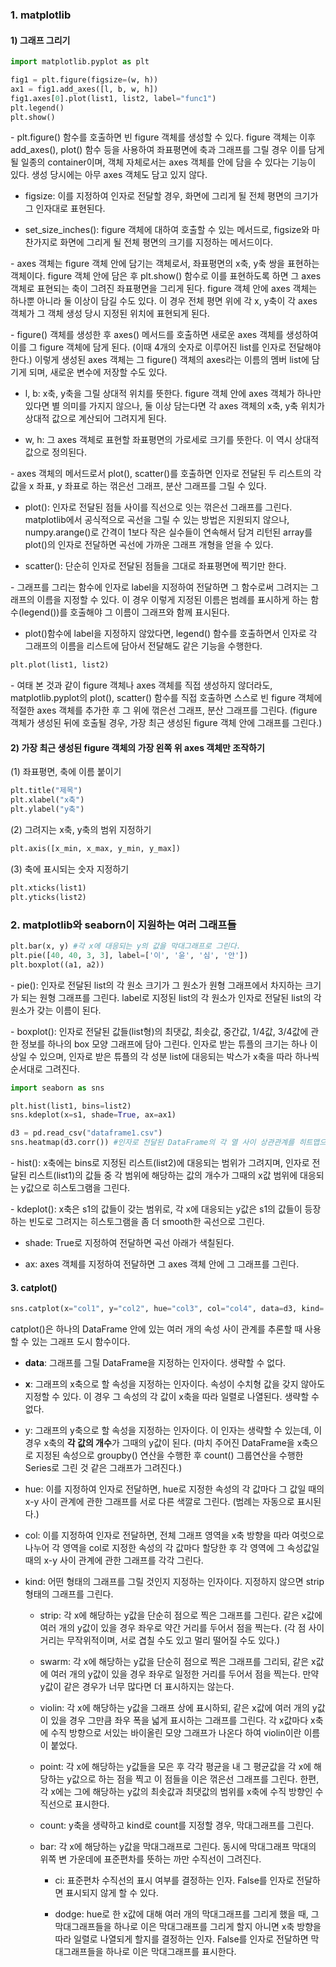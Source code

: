 ### 1. matplotlib

#### 1) 그래프 그리기

```python
import matplotlib.pyplot as plt

fig1 = plt.figure(figsize=(w, h))
ax1 = fig1.add_axes([l, b, w, h])
fig1.axes[0].plot(list1, list2, label="func1") 
plt.legend() 
plt.show()
```

\- plt.figure() 함수를 호출하면 빈 figure 객체를 생성할 수 있다. figure 객체는 이후 add_axes(), plot() 함수 등을 사용하여 좌표평면에 축과 그래프를 그릴 경우 이를 담게 될 일종의 container이며, 객체 자체로서는 axes 객체를 안에 담을 수 있다는 기능이 있다. 생성 당시에는 아무 axes 객체도 담고 있지 않다.

- figsize: 이를 지정하여 인자로 전달할 경우, 화면에 그리게 될 전체 평면의 크기가 그 인자대로 표현된다.

- set_size_inches(): figure 객체에 대하여 호출할 수 있는 메서드로, figsize와 마찬가지로 화면에 그리게 될 전체 평면의 크기를 지정하는 메서드이다.

\- axes 객체는 figure 객체 안에 담기는 객체로서, 좌표평면의 x축, y축 쌍을 표현하는 객체이다. figure 객체 안에 담은 후 plt.show() 함수로 이를 표현하도록 하면 그 axes 객체로 표현되는 축이 그려진 좌표평면을 그리게 된다. figure 객체 안에 axes 객체는 하나뿐 아니라 둘 이상이 담길 수도 있다. 이 경우 전체 평면 위에 각 x, y축이 각 axes 객체가 그 객체 생성 당시 지정된 위치에 표현되게 된다.

\- figure() 객체를 생성한 후 axes() 메서드를 호출하면 새로운 axes 객체를 생성하여 이를 그 figure 객체에 담게 된다. (이때 4개의 숫자로 이루어진 list를 인자로 전달해야 한다.) 이렇게 생성된 axes 객체는 그 figure() 객체의 axes라는 이름의 멤버 list에 담기게 되며, 새로운 변수에 저장할 수도 있다.

  - l, b: x축, y축을 그릴 상대적 위치를 뜻한다. figure 객체 안에 axes 객체가 하나만 있다면 별 의미를 가지지 않으나, 둘 이상 담는다면 각 axes 객체의 x축, y축 위치가 상대적 값으로 계산되어 그려지게 된다.

  - w, h: 그 axes 객체로 표현할 좌표평면의 가로세로 크기를 뜻한다. 이 역시 상대적 값으로 정의된다.

\- axes 객체의 메서드로서 plot(), scatter()를 호출하면 인자로 전달된 두 리스트의 각 값을 x 좌표, y 좌표로 하는 꺾은선 그래프, 분산 그래프를 그릴 수 있다. 

- plot(): 인자로 전달된 점들 사이를 직선으로 잇는 꺾은선 그래프를 그린다. matplotlib에서 공식적으로 곡선을 그릴 수 있는 방법은 지원되지 않으나, numpy.arange()로 간격이 1보다 작은 실수들이 연속해서 담겨 리턴된 array를 plot()의 인자로 전달하면 곡선에 가까운 그래프 개형을 얻을 수 있다.

- scatter(): 단순히 인자로 전달된 점들을 그대로 좌표평면에 찍기만 한다.

\- 그래프를 그리는 함수에 인자로 label을 지정하여 전달하면 그 함수로써 그려지는 그래프의 이름을 지정할 수 있다. 이 경우 이렇게 지정된 이름은 범례를 표시하게 하는 함수(legend())를 호출해야 그 이름이 그래프와 함께 표시된다.

- plot()함수에 label을 지정하지 않았다면, legend() 함수를 호출하면서 인자로 각 그래프의 이름을 리스트에 담아서 전달해도 같은 기능을 수행한다.


```python
plt.plot(list1, list2)
```

\- 여태 본 것과 같이 figure 객체나 axes 객체를 직접 생성하지 않더라도, matplotlib.pyplot의 plot(), scatter() 함수를 직접 호출하면 스스로 빈 figure 객체에 적절한 axes 객체를 추가한 후 그 위에 꺾은선 그래프, 분산 그래프를 그린다. (figure 객체가 생성된 뒤에 호출될 경우, 가장 최근 생성된 figure 객체 안에 그래프를 그린다.)




#### 2) 가장 최근 생성된 figure 객체의 가장 왼쪽 위 axes 객체만 조작하기


(1) 좌표평면, 축에 이름 붙이기

```python
plt.title("제목")
plt.xlabel("x축")
plt.ylabel("y축")
```


(2) 그려지는 x축, y축의 범위 지정하기

```python
plt.axis([x_min, x_max, y_min, y_max])
```

(3) 축에 표시되는 숫자 지정하기

```python
plt.xticks(list1)
plt.yticks(list2)
```



### 2. matplotlib와 seaborn이 지원하는 여러 그래프들

```python
plt.bar(x, y) #각 x에 대응되는 y의 값을 막대그래프로 그린다.
plt.pie([40, 40, 3, 3], label=['이', '윤', '심', '안']) 
plt.boxplot((a1, a2)) 
```

\- pie(): 인자로 전달된 list의 각 원소 크기가 그 원소가 원형 그래프에서 차지하는 크기가 되는 원형 그래프를 그린다. label로 지정된 list의 각 원소가 인자로 전달된 list의 각 원소가 갖는 이름이 된다.

\- boxplot(): 인자로 전달된 값들(list형)의 최댓값, 최솟값, 중간값, 1/4값, 3/4값에 관한 정보를 하나의 box 모양 그래프에 담아 그린다. 인자로 받는 튜플의 크기는 하나 이상일 수 있으며, 인자로 받은 튜플의 각 성분 list에 대응되는 박스가 x축을 따라 하나씩 순서대로 그려진다.


```python
import seaborn as sns

plt.hist(list1, bins=list2)
sns.kdeplot(x=s1, shade=True, ax=ax1) 

d3 = pd.read_csv("dataframe1.csv")
sns.heatmap(d3.corr()) #인자로 전달된 DataFrame의 각 열 사이 상관관계를 히트맵으로 그린다.
```

\- hist(): x축에는 bins로 지정된 리스트(list2)에 대응되는 범위가 그려지며, 인자로 전달된 리스트(list1)의 값들 중 각 범위에 해당하는 값의 개수가 그때의 x값 범위에 대응되는 y값으로 히스토그램을 그린다. 

\- kdeplot(): x축은 s1의 값들이 갖는 범위로, 각 x에 대응되는 y값은 s1의 값들이 등장하는 빈도로 그려지는 히스토그램을 좀 더 smooth한 곡선으로 그린다. 

- shade: True로 지정하여 전달하면 곡선 아래가 색칠된다. 

- ax: axes 객체를 지정하여 전달하면 그 axes 객체 안에 그 그래프를 그린다.



#### 3. catplot()

```python
sns.catplot(x="col1", y="col2", hue="col3", col="col4", data=d3, kind='strip').fig.set_size_inches(w, h) #catplot()은 직접 .fig.set_size_inches() 함수를 써서 그 크기를 정할 수 있다.
```

catplot()은 하나의 DataFrame 안에 있는 여러 개의 속성 사이 관계를 추론할 때 사용할 수 있는 그래프 도시 함수이다.

- **data**: 그래프를 그릴 DataFrame을 지정하는 인자이다. 생략할 수 없다.

- **x**: 그래프의 x축으로 할 속성을 지정하는 인자이다. 속성이 수치형 값을 갖지 않아도 지정할 수 있다. 이 경우 그 속성의 각 값이 x축을 따라 일렬로 나열된다. 생략할 수 없다.

- y: 그래프의 y축으로 할 속성을 지정하는 인자이다. 이 인자는 생략할 수 있는데, 이 경우 x축의 **각 값의 개수**가 그때의 y값이 된다. (마치 주어진 DataFrame을 x축으로 지정된 속성으로 groupby() 연산을 수행한 후 count() 그룹연산을 수행한 Series로 그린 것 같은 그래프가 그려진다.)

- hue: 이를 지정하여 인자로 전달하면, hue로 지정한 속성의 각 값마다 그 값일 때의 x-y 사이 관계에 관한 그래프를 서로 다른 색깔로 그린다. (범례는 자동으로 표시된다.)

- col: 이를 지정하여 인자로 전달하면, 전체 그래프 영역을 x축 방향을 따라 여럿으로 나누어 각 영역을 col로 지정한 속성의 각 값마다 할당한 후 각 영역에 그 속성값일 때의 x-y 사이 관계에 관한 그래프를 각각 그린다.

- kind: 어떤 형태의 그래프를 그릴 것인지 지정하는 인자이다. 지정하지 않으면 strip 형태의 그래프를 그린다.

  - strip: 각 x에 해당하는 y값을 단순히 점으로 찍은 그래프를 그린다. 같은 x값에 여러 개의 y값이 있을 경우 좌우로 약간 거리를 두어서 점을 찍는다. (각 점 사이 거리는 무작위적이며, 서로 겹칠 수도 있고 멀리 떨어질 수도 있다.)

  - swarm: 각 x에 해당하는 y값을 단순히 점으로 찍은 그래프를 그리되, 같은 x값에 여러 개의 y값이 있을 경우 좌우로 일정한 거리를 두어서 점을 찍는다. 만약 y값이 같은 경우가 너무 많다면 더 표시하지는 않는다.

  - violin: 각 x에 해당하는 y값을 그래프 상에 표시하되, 같은 x값에 여러 개의 y값이 있을 경우 그만큼 좌우 폭을 넓게 표시하는 그래프를 그린다. 각 x값마다 x축에 수직 방향으로 서있는 바이올린 모양 그래프가 나온다 하여 violin이란 이름이 붙었다. 

  - point: 각 x에 해당하는 y값들을 모은 후 각각 평균을 내 그 평균값을 각 x에 해당하는 y값으로 하는 점을 찍고 이 점들을 이은 꺾은선 그래프를 그린다. 한편, 각 x에는 그에 해당하는 y값의 최솟값과 최댓값의 범위를 x축에 수직 방향인 수직선으로 표시한다.

  - count: y축을 생략하고 kind로 count를 지정할 경우, 막대그래프를 그린다.

  - bar: 각 x에 해당하는 y값을 막대그래프로 그린다. 동시에 막대그래프 막대의 위쪽 변 가운데에 표준편차를 뜻하는 까만 수직선이 그려진다. 
  
    - ci: 표준편차 수직선의 표시 여부를 결정하는 인자. False를 인자로 전달하면 표시되지 않게 할 수 있다.

    - dodge: hue로 한 x값에 대해 여러 개의 막대그래프를 그리게 했을 때, 그 막대그래프들을 하나로 이은 막대그래프를 그리게 할지 아니면 x축 방향을 따라 일렬로 나열되게 할지를 결정하는 인자. False를 인자로 전달하면 막대그래프들을 하나로 이은 막대그래프를 표시한다.